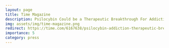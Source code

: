 ```yaml
---
layout: page
title: Time Magazine
description: Psilocybin Could be a Therapeutic Breakthrough For Addiction
img: assets/img/time-magazine.png
redirect: https://time.com/6167638/psilocybin-addiction-therapeutic-breakthrough/
importance: 5
category: press
---
```





